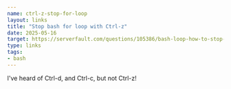 ```yaml
---
name: ctrl-z-stop-for-loop
layout: links
title: "Stop bash for loop with Ctrl-z"
date: 2025-05-16
target: https://serverfault.com/questions/105386/bash-loop-how-to-stop-the-loop-when-i-press-control-c-inside-a-command/617544#617544
type: links
tags:
- bash
---
```


I've heard of Ctrl-d, and Ctrl-c, but not Ctrl-z!
